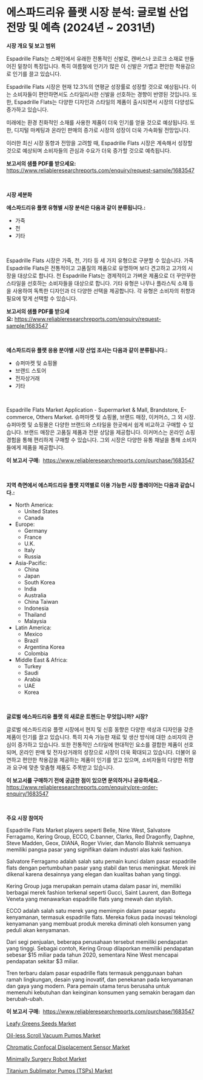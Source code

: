 <p><h1>에스파드리유 플랫 시장 분석: 글로벌 산업 전망 및 예측 (2024년 ~ 2031년)</h1></p><p><strong>시장 개요 및 보고 범위</strong></p>
<p><p>Espadrille Flats는 스페인에서 유래한 전통적인 신발로, 캔버스나 코르크 소재로 만들어진 밑창이 특징입니다. 특히 여름철에 인기가 많은 이 신발은 가볍고 편안한 착용감으로 인기를 끌고 있습니다.</p><p>Espadrille Flats 시장은 현재 12.3%의 연평균 성장률로 성장할 것으로 예상됩니다. 이는 소비자들이 편안하면서도 스타일리시한 신발을 선호하는 경향이 반영된 것입니다. 또한, Espadrille Flats는 다양한 디자인과 스타일의 제품이 출시되면서 시장의 다양성도 증가하고 있습니다.</p><p>미래에는 환경 친화적인 소재를 사용한 제품이 더욱 인기를 얻을 것으로 예상됩니다. 또한, 디지털 마케팅과 온라인 판매의 증가로 시장의 성장이 더욱 가속화될 전망입니다.</p><p>이러한 최신 시장 동향과 전망을 고려할 때, Espadrille Flats 시장은 계속해서 성장할 것으로 예상되며 소비자들의 관심과 수요가 더욱 증가할 것으로 예측됩니다.</p></p>
<p><strong>보고서의 샘플 PDF를 받으세요:</strong> <a href="https://www.reliableresearchreports.com/enquiry/request-sample/1683547">https://www.reliableresearchreports.com/enquiry/request-sample/1683547</a></p>
<p>&nbsp;</p>
<p><strong>시장 세분화</strong></p>
<p><strong>에스파드리유 플랫 유형별 시장 분석은 다음과 같이 분류됩니다.:</strong></p>
<p><ul><li>가죽</li><li>천</li><li>기타</li></ul></p>
<p>&nbsp;</p>
<p><p>Espadrille Flats 시장은 가죽, 천, 기타 등 세 가지 유형으로 구분할 수 있습니다. 가죽 Espadrille Flats은 전통적이고 고품질의 제품으로 유명하며 보다 견고하고 고가의 시장을 대상으로 합니다. 천 Espadrille Flats는 경제적이고 가벼운 제품으로 더 꾸안꾸한 스타일을 선호하는 소비자들을 대상으로 합니다. 기타 유형은 나무나 플라스틱 소재 등을 사용하여 독특한 디자인과 더 다양한 선택을 제공합니다. 각 유형은 소비자의 취향과 필요에 맞게 선택할 수 있습니다.</p></p>
<p><strong>보고서의 샘플 PDF를 받으세요:</strong>&nbsp;<a href="https://www.reliableresearchreports.com/enquiry/request-sample/1683547">https://www.reliableresearchreports.com/enquiry/request-sample/1683547</a></p>
<p>&nbsp;</p>
<p><strong> 에스파드리유 플랫 응용 분야별 시장 산업 조사는 다음과 같이 분류됩니다.:</strong></p>
<p><ul><li>슈퍼마켓 및 쇼핑몰</li><li>브랜드 스토어</li><li>전자상거래</li><li>기타</li></ul></p>
<p>&nbsp;</p>
<p><p>Espadrille Flats Market Application - Supermarket & Mall, Brandstore, E-commerce, Others Market. 슈퍼마켓 및 쇼핑몰, 브랜드 매장, 이커머스, 그 외 시장. 슈퍼마켓 및 쇼핑몰은 다양한 브랜드와 스타일을 한곳에서 쉽게 비교하고 구매할 수 있습니다. 브랜드 매장은 고품질 제품과 전문 상담을 제공합니다. 이커머스는 온라인 쇼핑 경험을 통해 편리하게 구매할 수 있습니다. 그외 시장은 다양한 유통 채널을 통해 소비자들에게 제품을 제공합니다.</p></p>
<p><strong>이 보고서 구매:</strong>&nbsp; <a href="https://www.reliableresearchreports.com/purchase/1683547">https://www.reliableresearchreports.com/purchase/1683547</a></p>
<p>&nbsp;</p>
<p><strong>지역 측면에서 에스파드리유 플랫 지역별로 이용 가능한 시장 플레이어는 다음과 같습니다.:</strong></p>
<p><ul>
    <li>
        North America:
        <ul>
            <li>United States</li>
            <li>Canada</li>
        </ul>
    </li>
    <li>
        Europe:
        <ul>
            <li>Germany</li>
            <li>France</li>
            <li>U.K.</li>
            <li>Italy</li>
            <li>Russia</li>
        </ul>
    </li>
    <li>
        Asia-Pacific:
        <ul>
            <li>China</li>
            <li>Japan</li>
            <li>South Korea</li>
            <li>India</li>
            <li>Australia</li>
            <li>China Taiwan</li>
            <li>Indonesia</li>
            <li>Thailand</li>
            <li>Malaysia</li>
        </ul>
    </li>
    <li>
        Latin America:
        <ul>
            <li>Mexico</li>
            <li>Brazil</li>
            <li>Argentina Korea</li>
            <li>Colombia</li>
        </ul>
    </li>
    <li>
        Middle East & Africa:
        <ul>
            <li>Turkey</li>
            <li>Saudi</li>
            <li>Arabia</li>
            <li>UAE</li>
            <li>Korea</li>
        </ul>
    </li>
    </ul></p>
<p>&nbsp;</p>
<p><strong>글로벌 에스파드리유 플랫 의 새로운 트렌드는 무엇입니까? 시장?</strong></p>
<p><p>글로벌 에스파드리유 플랫 시장에서 현지 및 신흥 동향은 다양한 색상과 디자인을 갖춘 제품이 인기를 끌고 있습니다. 특히 지속 가능한 재료 및 생산 방식에 대한 소비자의 관심이 증가하고 있습니다. 또한 전통적인 스타일에 현대적인 요소를 결합한 제품이 선호되며, 온라인 판매 및 전자상거래의 성장으로 시장이 더욱 확대되고 있습니다. 더불어 유연하고 편안한 착용감을 제공하는 제품이 인기를 얻고 있으며, 소비자들의 다양한 취향과 요구에 맞춘 맞춤형 제품도 주목받고 있습니다.</p></p>
<p><strong>이 보고서를 구매하기 전에 궁금한 점이 있으면 문의하거나 공유하세요.</strong>- <a href="https://www.reliableresearchreports.com/enquiry/pre-order-enquiry/1683547">https://www.reliableresearchreports.com/enquiry/pre-order-enquiry/1683547</a></p>
<p>&nbsp;</p>
<p><strong>주요 시장 참여자</strong></p>
<p><p>Espadrille Flats Market players seperti Belle, Nine West, Salvatore Ferragamo, Kering Group, ECCO, C.banner, Clarks, Red Dragonfly, Daphne, Steve Madden, Geox, DIANA, Roger Vivier, dan Manolo Blahnik semuanya memiliki pangsa pasar yang signifikan dalam industri alas kaki fashion.</p><p>Salvatore Ferragamo adalah salah satu pemain kunci dalam pasar espadrille flats dengan pertumbuhan pasar yang stabil dan terus meningkat. Merek ini dikenal karena desainnya yang elegan dan kualitas bahan yang tinggi.</p><p>Kering Group juga merupakan pemain utama dalam pasar ini, memiliki berbagai merek fashion terkenal seperti Gucci, Saint Laurent, dan Bottega Veneta yang menawarkan espadrille flats yang mewah dan stylish.</p><p>ECCO adalah salah satu merek yang memimpin dalam pasar sepatu kenyamanan, termasuk espadrille flats. Mereka fokus pada inovasi teknologi kenyamanan yang membuat produk mereka diminati oleh konsumen yang peduli akan kenyamanan.</p><p>Dari segi penjualan, beberapa perusahaan tersebut memiliki pendapatan yang tinggi. Sebagai contoh, Kering Group dilaporkan memiliki pendapatan sebesar $15 miliar pada tahun 2020, sementara Nine West mencapai pendapatan sekitar $3 miliar.</p><p>Tren terbaru dalam pasar espadrille flats termasuk penggunaan bahan ramah lingkungan, desain yang inovatif, dan penekanan pada kenyamanan dan gaya yang modern. Para pemain utama terus berusaha untuk memenuhi kebutuhan dan keinginan konsumen yang semakin beragam dan berubah-ubah.</p></p>
<p><strong>이 보고서 구매:</strong>&nbsp;&nbsp;<a href="https://www.reliableresearchreports.com/purchase/1683547">https://www.reliableresearchreports.com/purchase/1683547</a></p>
<p><p><a href="https://github.com/sofayahoo2023/Market-Research-Report-List-3/blob/main/leafy-greens-seeds-market.md">Leafy Greens Seeds Market</a></p><p><a href="https://cat-emmental-94b.notion.site/Oil-less-Scroll-Vacuum-Pumps-Market-Offers-Provide-Insightful-Data-for-the-Time-Period-from-2024-to--7ab0e0f9bbf245c4b0caa178cbde2d2e">Oil-less Scroll Vacuum Pumps Market</a></p><p><a href="https://view.publitas.com/reportprime-1/chromatic-confocal-displacement-sensor-market-challenges-opportunities-and-growth-drivers-and-major-market-players-forecasted-for-period-from-2024-2031/">Chromatic Confocal Displacement Sensor Market</a></p><p><a href="https://issuu.com/reportprime-2/docs/minimally-surgery-robot-market-size-2030.pptx">Minimally Surgery Robot Market</a></p><p><a href="https://silk-columnist-571.notion.site/Titanium-Sublimator-Pumps-TSPs-Market-Research-Report-Unlocks-Analysis-on-the-Market-Financial-Sta-94dd33c531104476812d9d2696f19c17">Titanium Sublimator Pumps (TSPs) Market</a></p></p>
